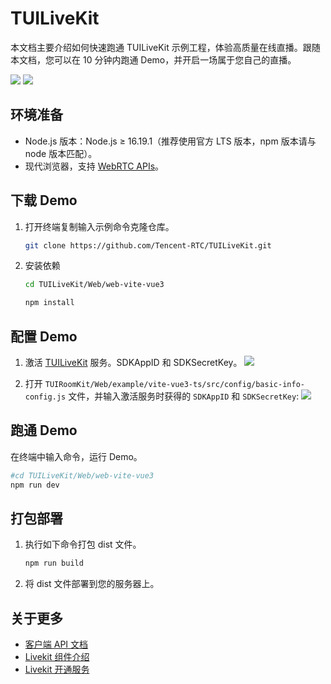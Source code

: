 # TUILiveKit 

本文档主要介绍如何快速跑通 TUILiveKit 示例工程，体验高质量在线直播。跟随本文档，您可以在 10 分钟内跑通 Demo，并开启一场属于您自己的直播。

<img src="https://web.sdk.qcloud.com/trtc/live/web/image/pc-layout.png"/>

<img src="https://web.sdk.qcloud.com/trtc/live/web/image/h5-layout.png"/>

## 环境准备

- Node.js 版本：Node.js ≥ 16.19.1（推荐使用官方 LTS 版本，npm 版本请与 node 版本匹配）。
- 现代浏览器，支持 [WebRTC APIs](https://cloud.tencent.com/document/product/647/17249)。

## 下载 Demo

1. 打开终端复制输入示例命令克隆仓库。
   ```bash
   git clone https://github.com/Tencent-RTC/TUILiveKit.git
   ```
2. 安装依赖
   ```bash
   cd TUILiveKit/Web/web-vite-vue3

   npm install
   ```

## 配置 Demo
1. 激活 [TUILiveKit](https://cloud.tencent.com/document/product/647/104842) 服务。SDKAppID 和 SDKSecretKey。
   <img src="https://web.sdk.qcloud.com/trtc/live/web/image/active-livekit.png"/>

2. 打开 `TUIRoomKit/Web/example/vite-vue3-ts/src/config/basic-info-config.js` 文件，并输入激活服务时获得的 `SDKAppID` 和 `SDKSecretKey`:
   <img src="https://web.sdk.qcloud.com/trtc/live/web/image/supplementary-config.png"/>
## 跑通 Demo

在终端中输入命令，运行 Demo。
   ```bash
   #cd TUILiveKit/Web/web-vite-vue3
   npm run dev
   ```

## 打包部署

1. 执行如下命令打包 dist 文件。
   ```bash
   npm run build
   ```
2. 将 dist 文件部署到您的服务器上。

## 关于更多
- [客户端 API 文档](https://cloud.tencent.com/document/product/647/81970)
- [Livekit 组件介绍](https://cloud.tencent.com/document/product/647/81970)
- [Livekit 开通服务](https://cloud.tencent.com/document/product/647/105439)